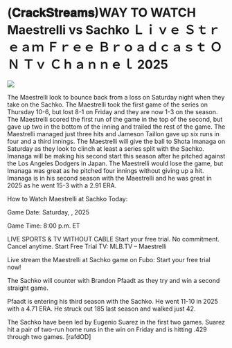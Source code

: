 # (𝐂𝐫𝐚𝐜𝐤𝐒𝐭𝐫𝐞𝐚𝐦𝐬)WAY TO WATCH Maestrelli vs Sachko Ｌｉｖｅ Ｓｔｒｅａｍ Ｆｒｅｅ Ｂｒｏａｄｃａｓｔ ＯＮ Ｔｖ Ｃｈａｎｎｅｌ  2025  
  
  
[![](https://i.imgur.com/qSNzIqt.png)](https://movie.rssnews.media/qseWtmhDa.php)  
  
The Maestrelli look to bounce back from a loss on Saturday night when they take on the Sachko. The Maestrelli took the first game of the series on Thursday 10-6, but lost 8-1 on Friday and they are now 1-3 on the season. The Maestrelli scored the first run of the game in the top of the second, but gave up two in the bottom of the inning and trailed the rest of the game. The Maestrelli managed just three hits and Jameson Taillon gave up six runs in four and a third innings. The Maestrelli will give the ball to Shota Imanaga on Saturday as they look to clinch at least a series split with the Sachko. Imanaga will be making his second start this season after he pitched against the Los Angeles Dodgers in Japan. The Maestrelli would lose the game, but Imanaga was great as he pitched four innings without giving up a hit. Imanaga is in his second season with the Maestrelli and he was great in 2025 as he went 15-3 with a 2.91 ERA.

How to Watch Maestrelli at Sachko Today:

Game Date: Saturday, , 2025

Game Time: 8:00 p.m. ET

LIVE SPORTS & TV WITHOUT CABLE
Start your free trial. No commitment. Cancel anytime.
Start Free Trial
TV: MLB.TV – Maestrelli

Live stream the Maestrelli at Sachko game on Fubo: Start your free trial now!

The Sachko will counter with Brandon Pfaadt as they try and win a second straight game.

Pfaadt is entering his third season with the Sachko. He went 11-10 in 2025 with a 4.71 ERA. He struck out 185 last season and walked just 42.

The Sachko have been led by Eugenio Suarez in the first two games. Suarez hit a pair of two-run home runs in the win on Friday and is hitting .429 through two games. [rafdOD]